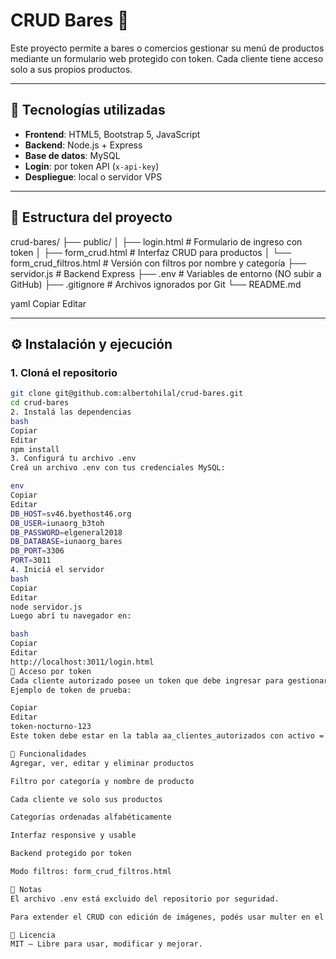 # CRUD Bares 🍻

Este proyecto permite a bares o comercios gestionar su menú de productos mediante un formulario web protegido con token. Cada cliente tiene acceso solo a sus propios productos.

---

## 🔧 Tecnologías utilizadas

- **Frontend**: HTML5, Bootstrap 5, JavaScript
- **Backend**: Node.js + Express
- **Base de datos**: MySQL
- **Login**: por token API (`x-api-key`)
- **Despliegue**: local o servidor VPS

---

## 📂 Estructura del proyecto

crud-bares/
├── public/
│ ├── login.html # Formulario de ingreso con token
│ ├── form_crud.html # Interfaz CRUD para productos
│ └── form_crud_filtros.html # Versión con filtros por nombre y categoría
├── servidor.js # Backend Express
├── .env # Variables de entorno (NO subir a GitHub)
├── .gitignore # Archivos ignorados por Git
└── README.md

yaml
Copiar
Editar

---

## ⚙️ Instalación y ejecución

### 1. Cloná el repositorio

```bash
git clone git@github.com:albertohilal/crud-bares.git
cd crud-bares
2. Instalá las dependencias
bash
Copiar
Editar
npm install
3. Configurá tu archivo .env
Creá un archivo .env con tus credenciales MySQL:

env
Copiar
Editar
DB_HOST=sv46.byethost46.org
DB_USER=iunaorg_b3toh
DB_PASSWORD=elgeneral2018
DB_DATABASE=iunaorg_bares
DB_PORT=3306
PORT=3011
4. Iniciá el servidor
bash
Copiar
Editar
node servidor.js
Luego abrí tu navegador en:

bash
Copiar
Editar
http://localhost:3011/login.html
🔑 Acceso por token
Cada cliente autorizado posee un token que debe ingresar para gestionar su menú.
Ejemplo de token de prueba:

Copiar
Editar
token-nocturno-123
Este token debe estar en la tabla aa_clientes_autorizados con activo = 1.

🧠 Funcionalidades
Agregar, ver, editar y eliminar productos

Filtro por categoría y nombre de producto

Cada cliente ve solo sus productos

Categorías ordenadas alfabéticamente

Interfaz responsive y usable

Backend protegido por token

Modo filtros: form_crud_filtros.html

📌 Notas
El archivo .env está excluido del repositorio por seguridad.

Para extender el CRUD con edición de imágenes, podés usar multer en el backend.

📄 Licencia
MIT – Libre para usar, modificar y mejorar.